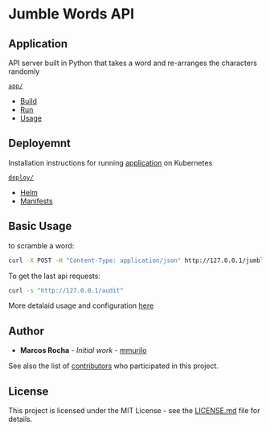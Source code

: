 # Jumble Words API

## Application

API server built in Python that takes a word and re-arranges the characters randomly

[`app/`](app/)

- [Build](app/README.md#build)
- [Run](app/README.md#run)
- [Usage](app/README.md#usage)

## Deployemnt

Installation instructions for running [application](#application) on Kubernetes

[`deploy/`](deploy/)

- [Helm](deploy/charts/jumble-api/README.md)
- [Manifests](deploy/manifests/README.md)

## Basic Usage

to scramble a word:

```bash
curl -X POST -H "Content-Type: application/json" http://127.0.0.1/jumble -d '{"word":"<some_word>"}' -H "Authorization: Bearer <token>"
```

To get the last api requests:

```bash
curl -s "http://127.0.0.1/audit"
```

More detalaid usage and configuration [here](app/README.md)

## Author

- **Marcos Rocha** - _Initial work_ - [mmurilo](https://github.com/mmurilo)

See also the list of [contributors](https://github.com/mmurilo/scramble-words/contributors) who
participated in this project.

## License

This project is licensed under the MIT License - see the [LICENSE.md](LICENSE.md) file for details.
